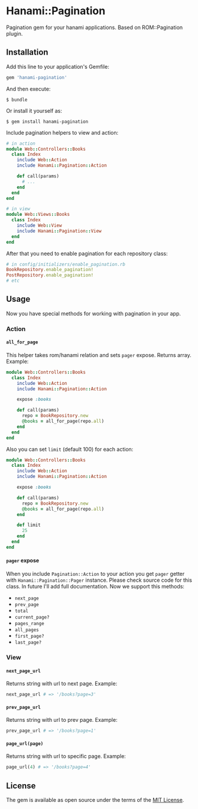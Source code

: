 # Hanami::Pagination
Pagination gem for your hanami applications. Based on ROM::Pagination plugin.

## Installation

Add this line to your application's Gemfile:

```ruby
gem 'hanami-pagination'
```

And then execute:

    $ bundle

Or install it yourself as:

    $ gem install hanami-pagination

Include pagination helpers to view and action:

```ruby
# in action
module Web::Controllers::Books
  class Index
    include Web::Action
    include Hanami::Pagination::Action

    def call(params)
      # ...
    end
  end
end
```

```ruby
# in view
module Web::Views::Books
  class Index
    include Web::View
    include Hanami::Pagination::View
  end
end
```

After that you need to enable pagination for each repository class:
```ruby
# in config/initializers/enable_pagination.rb
BookRepository.enable_pagination!
PostRepository.enable_pagination!
# etc
```

## Usage
Now you have special methods for working with pagination in your app.

### Action
#### `all_for_page`
This helper takes rom/hanami relation and sets `pager` expose. Returns array. Example:

```ruby
module Web::Controllers::Books
  class Index
    include Web::Action
    include Hanami::Pagination::Action

    expose :books

    def call(params)
      repo = BookRepository.new
      @books = all_for_page(repo.all)
    end
  end
end
```

Also you can set `limit` (default 100) for each action:

```ruby
module Web::Controllers::Books
  class Index
    include Web::Action
    include Hanami::Pagination::Action

    expose :books

    def call(params)
      repo = BookRepository.new
      @books = all_for_page(repo.all)
    end

    def limit
      25
    end
  end
end
```

#### `pager` expose
When you include `Pagination::Action` to your action you get `pager` getter with `Hanami::Pagination::Pager` instance. Please check source code for this class. In future I'll add full documentation. Now we support this methods:

- `next_page`
- `prev_page`
- `total`
- `current_page?`
- `pages_range`
- `all_pages`
- `first_page?`
- `last_page?`


### View
#### `next_page_url`
Returns string with url to next page. Example:

```ruby
next_page_url # => '/books?page=3'
```

#### `prev_page_url`
Returns string with url to prev page. Example:

```ruby
prev_page_url # => '/books?page=1'
```

#### `page_url(page)`
Returns string with url to specific page. Example:

```ruby
page_url(4) # => '/books?page=4'
```

## License

The gem is available as open source under the terms of the [MIT License](http://opensource.org/licenses/MIT).

